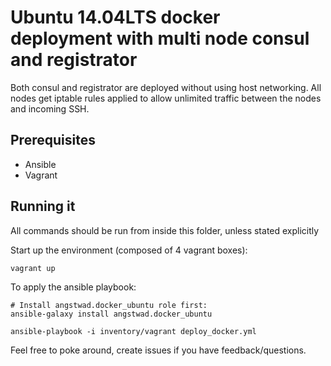 # Ubuntu 14.04LTS docker deployment with multi node consul and registrator

Both consul and registrator are deployed without using host networking.
All nodes get iptable rules applied to allow unlimited traffic between the nodes and incoming SSH.

## Prerequisites

- Ansible
- Vagrant

## Running it

All commands should be run from inside this folder, unless stated explicitly

Start up the environment (composed of 4 vagrant boxes):

```
vagrant up
```

To apply the ansible playbook:

```
# Install angstwad.docker_ubuntu role first:
ansible-galaxy install angstwad.docker_ubuntu

ansible-playbook -i inventory/vagrant deploy_docker.yml
```

Feel free to poke around, create issues if you have feedback/questions.




